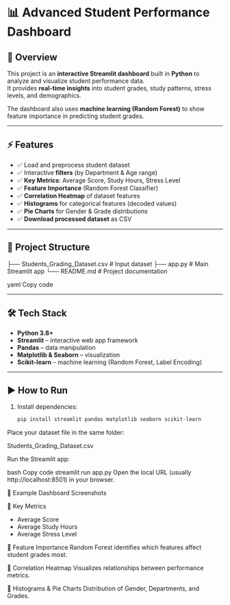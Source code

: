 # 📊 Advanced Student Performance Dashboard

## 📌 Overview
This project is an **interactive Streamlit dashboard** built in **Python** to analyze and visualize student performance data.  
It provides **real-time insights** into student grades, study patterns, stress levels, and demographics.  

The dashboard also uses **machine learning (Random Forest)** to show feature importance in predicting student grades.  

---

## ⚡ Features
- ✅ Load and preprocess student dataset  
- ✅ Interactive **filters** (by Department & Age range)  
- ✅ **Key Metrics**: Average Score, Study Hours, Stress Level  
- ✅ **Feature Importance** (Random Forest Classifier)  
- ✅ **Correlation Heatmap** of dataset features  
- ✅ **Histograms** for categorical features (decoded values)  
- ✅ **Pie Charts** for Gender & Grade distributions  
- ✅ **Download processed dataset** as CSV  

---

## 📂 Project Structure
├── Students_Grading_Dataset.csv # Input dataset
├── app.py # Main Streamlit app
└── README.md # Project documentation

yaml
Copy code

---

## 🛠️ Tech Stack
- **Python 3.8+**  
- **Streamlit** – interactive web app framework  
- **Pandas** – data manipulation  
- **Matplotlib & Seaborn** – visualization  
- **Scikit-learn** – machine learning (Random Forest, Label Encoding)  

---

## ▶️ How to Run
1. Install dependencies:
   ```bash
   pip install streamlit pandas matplotlib seaborn scikit-learn
Place your dataset file in the same folder:

Students_Grading_Dataset.csv

Run the Streamlit app:

bash
Copy code
streamlit run app.py
Open the local URL (usually http://localhost:8501) in your browser.

📂 Example Dashboard Screenshots

🔹 Key Metrics

- Average Score
- Average Study Hours
- Average Stress Level

🔹 Feature Importance
Random Forest identifies which features affect student grades most.

🔹 Correlation Heatmap
Visualizes relationships between performance metrics.

🔹 Histograms & Pie Charts
Distribution of Gender, Departments, and Grades.
